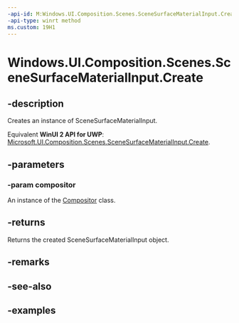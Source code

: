 ```yaml
---
-api-id: M:Windows.UI.Composition.Scenes.SceneSurfaceMaterialInput.Create(Windows.UI.Composition.Compositor)
-api-type: winrt method
ms.custom: 19H1
---
```


<!-- Method syntax.
public SceneSurfaceMaterialInput SceneSurfaceMaterialInput.Create(Compositor compositor)
-->

# Windows.UI.Composition.Scenes.SceneSurfaceMaterialInput.Create

## -description

Creates an instance of SceneSurfaceMaterialInput.

Equivalent **WinUI 2 API for UWP**: [Microsoft.UI.Composition.Scenes.SceneSurfaceMaterialInput.Create](/windows/winui/api/microsoft.ui.composition.scenes.scenesurfacematerialinput.create).

## -parameters
### -param compositor

An instance of the [Compositor](../windows.ui.composition/compositor.md) class.

## -returns

Returns the created SceneSurfaceMaterialInput object.

## -remarks

## -see-also

## -examples

